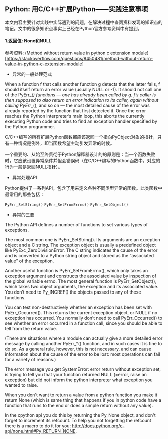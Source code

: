 ## Python: 用C/C++扩展Python——实践注意事项

本文内容主要针对实践中实际遇到的问题，在解决过程中查阅资料发现的知识点的笔记。文中的很多知识点事实上已经在Python官方参考资料中有提到。

#### 1.返回值: None和NULL

参考资料: (Method without return value in python c extension module)[https://stackoverflow.com/questions/8450481/method-without-return-value-in-python-c-extension-module]

* 异常的一般处理范式

When a function f that calls another function g detects that the latter fails, f should itself return an error value (usually NULL or -1). It should not call one of the PyErr_*() functions — one has already been called by g. f’s caller is then supposed to also return an error indication to its caller, again without calling PyErr_*(), and so on — the most detailed cause of the error was already reported by the function that first detected it. Once the error reaches the Python interpreter’s main loop, this aborts the currently executing Python code and tries to find an exception handler specified by the Python programmer.

C/C++编写的所有扩展Python函数都应该返回一个指向PyObject对象的指针，只有一种情况是例外，即当函数希望主动引发异常的时候。

一个重要的、从始至终贯彻于Python解释器设计的的原则是：当一个函数失败时，它应该设置异常条件并但会错误码（在C/C++编写的Python函数中，对应的行为一般是返回NULL指针）。

* 异常处理API

Python提供了一系列API，包含了用来定义各种不同类型异常的函数。此类函数中最常用的那些包括：

`PyErr_SetString()`
`PyErr_SetFromErrno()`
`PyErr_SetObject()`

* 异常的三要

The Python API defines a number of functions to set various types of exceptions.

The most common one is PyErr_SetString(). Its arguments are an exception object and a C string. The exception object is usually a predefined object like PyExc_ZeroDivisionError. The C string indicates the cause of the error and is converted to a Python string object and stored as the “associated value” of the exception.

Another useful function is PyErr_SetFromErrno(), which only takes an exception argument and constructs the associated value by inspection of the global variable errno. The most general function is PyErr_SetObject(), which takes two object arguments, the exception and its associated value. You don’t need to Py_INCREF() the objects passed to any of these functions.

You can test non-destructively whether an exception has been set with PyErr_Occurred(). This returns the current exception object, or NULL if no exception has occurred. You normally don’t need to call PyErr_Occurred() to see whether an error occurred in a function call, since you should be able to tell from the return value.



(There are situations where a module can actually give a more detailed error message by calling another PyErr_*() function, and in such cases it is fine to do so. As a general rule, however, this is not necessary, and can cause information about the cause of the error to be lost: most operations can fail for a variety of reasons.)





The error message you get SystemError: error return without exception set, is trying to tell you that your function returned NULL (=error, raise an exception) but did not inform the python interpreter what exception you wanted to raise.

When you don't want to return a value from a python function you make it return None (which is same thing that happens if you in python code have a function that runs to the end or does a simple return without any value).

In the cpython api you do this by returning the Py_None object, and don't forget to increment its refcount. To help you not forgetting the refcount there is a macro to do it for you: http://docs.python.org/c-api/none.html#Py_RETURN_NONE.
